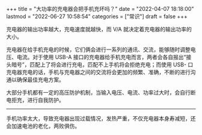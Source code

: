 +++
title = "大功率的充电器会把手机充坏吗？"
date = "2022-04-07 18:18:00"
lastmod = "2022-06-27 10:58:54"
categories = ["常识"]
draft = false
+++

充电器的输出功率越大，充电速度就越快，而 V/A 就决定着充电器的输出功率的大小。

充电器在给手机充电的时候，它们俩会进行一系列的通讯、交流，能够随时调整电压、电流。对于使用 USB-A 接口的充电器给手机充电而言，两者会各自报出“接头暗号”，匹配上了将会进行充电，匹配不上手机将会拒绝充电；而使用 USB- 口充电器充电的话，手机与充电器之间的交流将会更加的频繁、准确，不断的进行沟通以确保最佳充电方案。

大部分手机都有一定的高压防护机制，当输入电压、电流、功率过大时，会自行断电拒充，进行自我防护。

---

手机功率太大，导致充电器出现过载情况，发热严重，不仅充电器本身寿减短，还会加速电池的老化，两败俱伤。